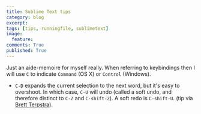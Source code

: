 ```yaml
---
title: Sublime Text tips
category: blog
excerpt:
tags: [tips, runningfile, sublimetext]
image:
  feature:
comments: True
published: True
---
```


Just an aide-memoire for myself really. When referring to keybindings then I will use `C` to indicate `Command` (OS X) or `Control` (Windows).

- `C-D` expands the current selection to the next word, but it's easy to overshoot. In which case, `C-U` will undo (called a soft undo, and therefore distinct to `C-Z` and `C-shift-Z`). A soft redo is `C-shift-U`. (tip via [Brett Terpstra](http://brettterpstra.com/2014/07/23/sublime-text-selections/)).

